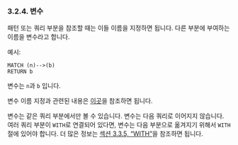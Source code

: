 
### 3.2.4. 변수

패턴 또는 쿼리 부분을 참조할 때는 이들 이름을 지정하면 됩니다. 다른 부분에 부여하는 이름을 변수라고 합니다. 

예시:

```
MATCH (n)-->(b)
RETURN b
```

변수는 `n`과 `b` 입니다. 

변수 이름 지정과 관련된 내용은 [이곳](/naming.md)을 참조하면 됩니다. 

변수는 같은 쿼리 부분에서만 볼 수 있습니다. 변수는 다음 쿼리로 이어지지 않습니다. 여러 쿼리 부분이 ```WITH```로 연결되어 있다면, 변수는 다음 부분으로 옮겨지기 위해서 ```WITH``` 절에 있어야 합니다. 더 많은 정보는 [섹션 3.3.5, “WITH”](/clauses/with.md)을 참조하면 됩니다. 

